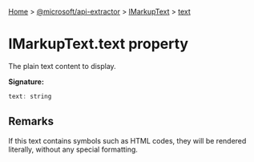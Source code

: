 [Home](./index) &gt; [@microsoft/api-extractor](./api-extractor.md) &gt; [IMarkupText](./api-extractor.imarkuptext.md) &gt; [text](./api-extractor.imarkuptext.text.md)

# IMarkupText.text property

The plain text content to display.

**Signature:**
```javascript
text: string
```

## Remarks

If this text contains symbols such as HTML codes, they will be rendered literally, without any special formatting.
